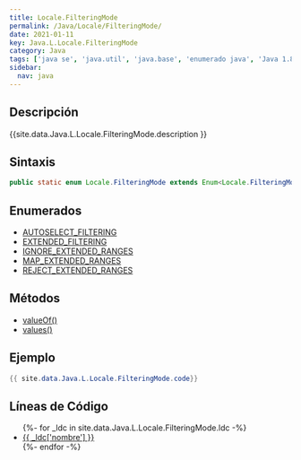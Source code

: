 ```yaml
---
title: Locale.FilteringMode
permalink: /Java/Locale/FilteringMode/
date: 2021-01-11
key: Java.L.Locale.FilteringMode
category: Java
tags: ['java se', 'java.util', 'java.base', 'enumerado java', 'Java 1.8']
sidebar: 
  nav: java
---
```


## Descripción
{{site.data.Java.L.Locale.FilteringMode.description }}

## Sintaxis
~~~java
public static enum Locale.FilteringMode extends Enum<Locale.FilteringMode>
~~~

## Enumerados
* [AUTOSELECT_FILTERING](/Java/Locale/FilteringMode/AUTOSELECT_FILTERING/)
* [EXTENDED_FILTERING](/Java/Locale/FilteringMode/EXTENDED_FILTERING/)
* [IGNORE_EXTENDED_RANGES](/Java/Locale/FilteringMode/IGNORE_EXTENDED_RANGES/)
* [MAP_EXTENDED_RANGES](/Java/Locale/FilteringMode/MAP_EXTENDED_RANGES/)
* [REJECT_EXTENDED_RANGES](/Java/Locale/FilteringMode/REJECT_EXTENDED_RANGES/)

## Métodos
* [valueOf()](/Java/Locale/FilteringMode/valueOf/)
* [values()](/Java/Locale/FilteringMode/values/)

## Ejemplo
~~~java
{{ site.data.Java.L.Locale.FilteringMode.code}}
~~~

## Líneas de Código
<ul>
{%- for _ldc in site.data.Java.L.Locale.FilteringMode.ldc -%}
   <li>
       <a href="{{_ldc['url'] }}">{{ _ldc['nombre'] }}</a>
   </li>
{%- endfor -%}
</ul>
